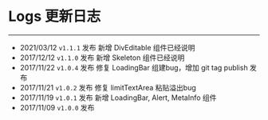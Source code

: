 # Logs 更新日志
----
* 2021/03/12 ```v1.1.1``` 发布 新增 DivEditable 组件已经说明
* 2017/12/12 ```v1.1.0``` 发布 新增 Skeleton 组件已经说明
* 2017/11/22 ```v1.0.4``` 发布 修复 LoadingBar 组建bug，增加 git tag publish 发布
* 2017/11/21 ```v1.0.2``` 发布 修复 limitTextArea 粘贴溢出bug
* 2017/11/19 ```v1.0.1``` 发布 新增 LoadingBar, Alert, MetaInfo 组件
* 2017/11/09 ```v1.0.0``` 发布
